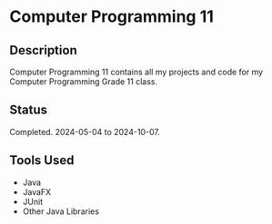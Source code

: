 # Computer Programming 11

## Description
Computer Programming 11 contains all my projects and code for my Computer Programming Grade 11 class.

## Status
Completed. 2024-05-04 to 2024-10-07.

## Tools Used
- Java
- JavaFX
- JUnit
- Other Java Libraries
